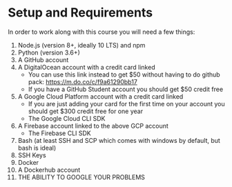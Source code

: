 # Setup and Requirements

In order to work along with this course you will need a few things:

1. Node.js (version 8+, ideally 10 LTS) and npm
2. Python (version 3.6+)
3. A GitHub account
4. A DigitalOcean account with a credit card linked
    - You can use this link instead to get $50 without having to do github pack: https://m.do.co/c/f9a61290bb17
    - If you have a GitHub Student account you should get $50 credit free
5. A Google Cloud Platform account with a credit card linked
    - If you are just adding your card for the first time on your account you should get $300 credit free for one year
    - The Google Cloud CLI SDK
6. A Firebase account linked to the above GCP account
    - The Firebase CLI SDK
7. Bash (at least SSH and SCP which comes with windows by default, but bash is ideal)
8. SSH Keys
9.  Docker
10. A Dockerhub account
11. THE ABILITY TO GOOGLE YOUR PROBLEMS
